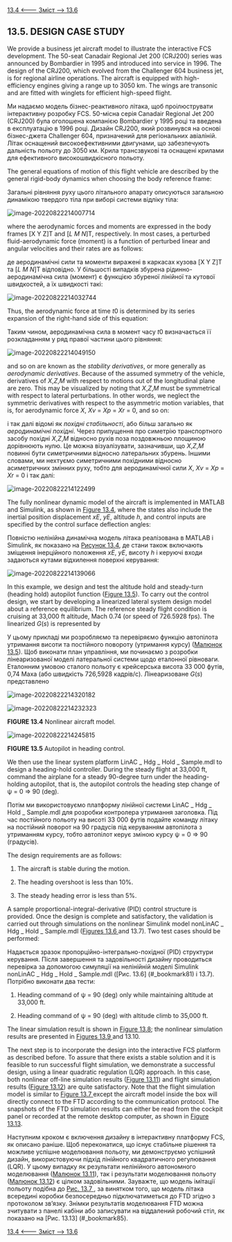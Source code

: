 [13.4 <--- ](13_4.md) [   Зміст   ](README.md) [--> 13.6](13_6.md)

## 13.5. DESIGN CASE STUDY

We provide a business jet aircraft model to illustrate the interactive FCS development. The 50-seat Canadair Regional Jet 200 (CRJ200) series was announced by Bombardier in 1995 and introduced into service in 1996. The design of the CRJ200, which evolved from the Challenger 604 business jet, is for regional airline operations. The aircraft is equipped with high-efficiency engines giving a range up to 3050 km. The wings are transonic and are fitted with winglets for efficient high-speed flight.

Ми надаємо модель бізнес-реактивного літака, щоб проілюструвати інтерактивну розробку FCS. 50-місна серія Canadair Regional Jet 200 (CRJ200) була оголошена компанією Bombardier у 1995 році та введена в експлуатацію в 1996 році. Дизайн CRJ200, який розвинувся на основі бізнес-джета Challenger 604, призначений для регіональних авіаліній. Літак оснащений високоефективними двигунами, що забезпечують дальність польоту до 3050 км. Крила трансзвукові та оснащені крилами для ефективного високошвидкісного польоту.

The general equations of motion of this flight vehicle are described by the general rigid-body dynamics when choosing the body reference frame:

Загальні рівняння руху цього літального апарату описуються загальною динамікою твердого тіла при виборі системи відліку тіла:

![image-20220822214007714](media/image-20220822214007714.png)

where the aerodynamic forces and moments are expressed in the body frames [X Y Z]T and [*L M N*]T, respectively. In most cases, a perturbed fluid-aerodynamic force (moment) is a function of perturbed linear and angular velocities and their rates are as follows:

де аеродинамічні сили та моменти виражені в каркасах кузова [X Y Z]T та [*L M N*]T відповідно. У більшості випадків збурена рідинно-аеродинамічна сила (момент) є функцією збуреної лінійної та кутової швидкостей, а їх швидкості такі:

![image-20220822214032744](media/image-20220822214032744.png)

Thus, the aerodynamic force at time *t*0 is determined by its series expansion of the right-hand side of this equation:

Таким чином, аеродинамічна сила в момент часу *t*0 визначається її розкладанням у ряд правої частини цього рівняння:

![image-20220822214049150](media/image-20220822214049150.png)

and so on are known as the *stability derivatives*, or more generally as *aerodynamic derivatives*. Because of the assumed symmetry of the vehicle, derivatives of *X*,*Z*,*M* with respect to motions out of the longitudinal plane are zero. This may be visualized by noting that *X*,*Z*,*M* must be symmetrical with respect to lateral perturbations. In other words, we neglect the symmetric derivatives with respect to the asymmetric motion variables, that is, for aerodynamic force *X*, *Xv* = *Xp* = *Xr* = 0, and so on:

і так далі відомі як *похідні стабільності*, або більш загально як *аеродинамічні похідні*. Через припущення про симетрію транспортного засобу похідні *X*,*Z*,*M* відносно рухів поза поздовжньою площиною дорівнюють нулю. Це можна візуалізувати, зазначивши, що *X*,*Z*,*M* повинні бути симетричними відносно латеральних збурень. Іншими словами, ми нехтуємо симетричними похідними відносно асиметричних змінних руху, тобто для аеродинамічної сили *X*, *Xv* = *Xp* = *Xr* = 0 і так далі:

![image-20220822214122499](media/image-20220822214122499.png)

The fully nonlinear dynamic model of the aircraft is implemented in MATLAB and Simulink, as shown in [Figure 13.4](#_bookmark80), where the states also include the inertial position displacement *xE*, *yE*, altitude *h*, and control inputs are specified by the control surface deflection angles:

Повністю нелінійна динамічна модель літака реалізована в MATLAB і Simulink, як показано на [Рисунок 13.4](#_bookmark80), де стани також включають зміщення інерційного положення *xE*, *yE*, висоту *h* і керуючі входи задаються кутами відхилення поверхні керування:

![image-20220822214139066](media/image-20220822214139066.png)

In this example, we design and test the altitude hold and steady-turn (heading hold) autopilot function ([Figure 13.5](#_bookmark80)). To carry out the control design, we start by developing a linearized lateral system design model about a reference equilibrium. The reference steady flight condition is cruising at 33,000 ft altitude, Mach 0.74 (or speed of 726.5928 fps). The linearized *G*(*s*) is represented by

У цьому прикладі ми розробляємо та перевіряємо функцію автопілота утримання висоти та постійного повороту (утримання курсу) ([Малюнок 13.5](#_bookmark80)). Щоб виконати план управління, ми починаємо з розробки лінеаризованої моделі латеральної системи щодо еталонної рівноваги. Еталонним умовою сталого польоту є крейсерська висота 33 000 футів, 0,74 Маха (або швидкість 726,5928 кадрів/с). Лінеаризоване *G*(*s*) представлено

![image-20220822214320182](media/image-20220822214320182.png)

![image-20220822214232323](media/image-20220822214232323.png)

**FIGURE 13.4** Nonlinear aircraft model.

![image-20220822214245815](media/image-20220822214245815.png)

**FIGURE 13.5** Autopilot in heading control.

We then use the linear system platform LinAC _ Hdg _ Hold _ Sample.mdl to design a heading-hold controller. During the steady flight at 33,000 ft, command  the airplane for a steady 90-degree turn under the heading-holding autopilot, that is, the autopilot controls the heading step change of ψ = 0 ⇒ 90 (deg).

Потім ми використовуємо платформу лінійної системи LinAC _ Hdg _ Hold _ Sample.mdl для розробки контролера утримання заголовка. Під час постійного польоту на висоті 33 000 футів подайте команду літаку на постійний поворот на 90 градусів під керуванням автопілота з утриманням курсу, тобто автопілот керує зміною курсу ψ = 0 ⇒ 90 (градусів).

The design requirements are as follows:

1. The aircraft is stable during the motion.

2. The heading overshoot is less than 10%.

3. The steady heading error is less than 5%.

A sample proportional-integral-derivative (PID) control structure is provided. Once the design is complete and satisfactory, the validation is carried out through simulations on the nonlinear Simulink model nonLinAC _ Hdg _ Hold _ Sample.mdl ([Figures 13.6 ](#_bookmark81)and 13.7). Two test cases should be performed:

Надається зразок пропорційно-інтегрально-похідної (PID) структури керування. Після завершення та задовільності дизайну проводиться перевірка за допомогою симуляції на нелінійній моделі Simulink nonLinAC _ Hdg _ Hold _ Sample.mdl ([Рис. 13.6] (#_bookmark81) і 13.7). Потрібно виконати два тести:

1. Heading command of ψ = 90 (deg) only while maintaining altitude at 33,000 ft.

2. Heading command of ψ = 90 (deg) with altitude climb to 35,000 ft.

The linear simulation result is shown in [Figure 13.8](#_bookmark82); the nonlinear simulation results are presented in [Figures 13.9 ](#_bookmark83)and 13.10.

The next step is to incorporate the design into the interactive FCS platform as described before. To assure that there exists a stable solution and it is feasible to run successful flight simulation, we demonstrate a successful design, using a linear quadratic regulation (LQR) approach. In this case, both nonlinear off-line simulation results ([Figure 13.11](#_bookmark84)) and flight simulation results ([Figure 13.12](#_bookmark84)) are quite satisfactory. Note that the flight simulation model is similar to [Figure 13.7 ](#_bookmark82)except the aircraft model inside the box will directly connect to the FTD according to the communication protocol. The snapshots of the FTD simulation results can either be read from the cockpit panel or recorded at the remote desktop computer, as shown in [Figure 13.13](#_bookmark85).

Наступним кроком є включення дизайну в інтерактивну платформу FCS, як описано раніше. Щоб переконатися, що існує стабільне рішення та можливе успішне моделювання польоту, ми демонструємо успішний дизайн, використовуючи підхід лінійного квадратичного регулювання (LQR). У цьому випадку як результати нелінійного автономного моделювання ([Малюнок 13.11](#_bookmark84)), так і результати моделювання польоту ([Малюнок 13.12](#_bookmark84)) є цілком задовільними. Зауважте, що модель імітації польоту подібна до [Рис. 13.7 ](#_bookmark82), за винятком того, що модель літака всередині коробки безпосередньо підключатиметься до FTD згідно з протоколом зв’язку. Знімки результатів моделювання FTD можна зчитувати з панелі кабіни або записувати на віддалений робочий стіл, як показано на [Рис. 13.13] (#_bookmark85).

[13.4 <--- ](13_4.md) [   Зміст   ](README.md) [--> 13.6](13_6.md)